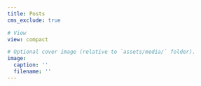 ```yaml
---
title: Posts
cms_exclude: true

# View
view: compact

# Optional cover image (relative to `assets/media/` folder).
image:
  caption: ''
  filename: ''
---
```

